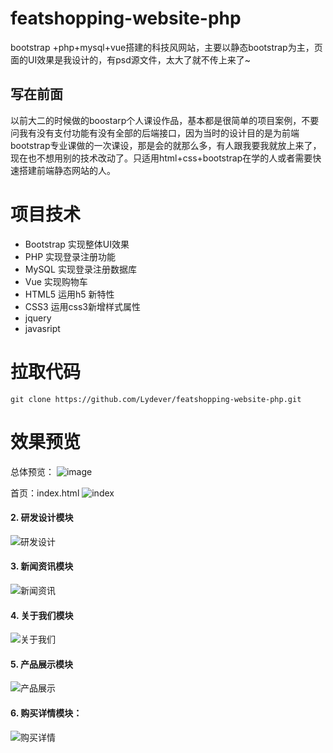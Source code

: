 # featshopping-website-php

bootstrap +php+mysql+vue搭建的科技风网站，主要以静态bootstrap为主，页面的UI效果是我设计的，有psd源文件，太大了就不传上来了~

## 写在前面

以前大二的时候做的boostarp个人课设作品，基本都是很简单的项目案例，不要问我有没有支付功能有没有全部的后端接口，因为当时的设计目的是为前端bootstrap专业课做的一次课设，那是会的就那么多，有人跟我要我就放上来了，现在也不想用别的技术改动了。只适用html+css+bootstrap在学的人或者需要快速搭建前端静态网站的人。

# 项目技术

- Bootstrap 实现整体UI效果
- PHP 实现登录注册功能
- MySQL 实现登录注册数据库
- Vue 实现购物车
- HTML5 运用h5 新特性
- CSS3 运用css3新增样式属性
- jquery
- javasript

# 拉取代码
```
git clone https://github.com/Lydever/featshopping-website-php.git
```


# 效果预览
总体预览：
![image](https://user-images.githubusercontent.com/65069676/142754898-745b99d6-d0c5-4a29-98cb-86e8b9058c54.png)


首页：index.html
![index](https://user-images.githubusercontent.com/65069676/142754735-a019f7b5-54fc-4326-9de5-43e2650b8965.png)


#### 2. 研发设计模块
![研发设计](https://user-images.githubusercontent.com/65069676/142754768-78d16584-9b5b-4416-b819-21f3e40b840c.png)


#### 3. 新闻资讯模块
![新闻资讯](https://user-images.githubusercontent.com/65069676/142754798-61db52ac-0dfe-4008-96e7-d717f7a80dda.png)


#### 4. 关于我们模块
![关于我们](https://user-images.githubusercontent.com/65069676/142754807-e1213e1d-9253-4d4a-be6a-42714045d2ee.png)


#### 5. 产品展示模块
![产品展示](https://user-images.githubusercontent.com/65069676/142754808-edf43265-f4aa-4a00-a8ac-1b493681d35f.png)


#### 6. 购买详情模块：
![购买详情](https://user-images.githubusercontent.com/65069676/142754815-0aad2488-8aff-4bd5-b01d-077c85d771fe.png)


